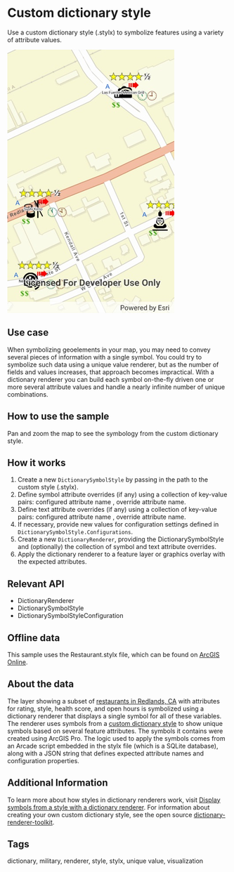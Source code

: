 # Custom dictionary style

Use a custom dictionary style (.stylx) to symbolize features using a variety of attribute values.

![Custom dictionary style](CustomDictionaryStyle.jpg)

## Use case

When symbolizing geoelements in your map, you may need to convey several pieces of information with a single symbol. You could try to symbolize such data using a unique value renderer, but as the number of fields and values increases, that approach becomes impractical. With a dictionary renderer you can build each symbol on-the-fly driven one or more several attribute values and handle a nearly infinite number of unique combinations.

## How to use the sample

Pan and zoom the map to see the symbology from the custom dictionary style.

## How it works

1. Create a new `DictionarySymbolStyle` by passing in the path to the custom style (.stylx).
2. Define symbol attribute overrides (if any) using a collection of key-value pairs: configured attribute name , override attribute name.
3. Define text attribute overrides (if any) using a collection of key-value pairs: configured attribute name , override attribute name.
4. If necessary, provide new values for configuration settings defined in `DictionarySymbolStyle.Configurations`.
5. Create a new `DictionaryRenderer`, providing the DictionarySymbolStyle and (optionally) the collection of symbol and text attribute overrides.
6. Apply the dictionary renderer to a feature layer or graphics overlay with the expected attributes.

## Relevant API

* DictionaryRenderer
* DictionarySymbolStyle
* DictionarySymbolStyleConfiguration

## Offline data

This sample uses the Restaurant.stylx file, which can be found on [ArcGIS Online](https://arcgisruntime.maps.arcgis.com/home/item.html?id=751138a2e0844e06853522d54103222a).

## About the data

The layer showing a subset of [restaurants in Redlands, CA](https://services2.arcgis.com/ZQgQTuoyBrtmoGdP/arcgis/rest/services/Redlands_Restaurants/FeatureServer) with attributes for rating, style, health score, and open hours is symbolized using a dictionary renderer that displays a single symbol for all of these variables. The renderer uses symbols from a [custom dictionary style](https://arcgisruntime.maps.arcgis.com/home/item.html?id=751138a2e0844e06853522d54103222a) to show unique symbols based on several feature attributes. The symbols it contains were created using ArcGIS Pro. The logic used to apply the symbols comes from an Arcade script embedded in the stylx file (which is a SQLite database), along with a JSON string that defines expected attribute names and configuration properties.

## Additional Information

To learn more about how styles in dictionary renderers work, visit [Display symbols from a style with a dictionary renderer](https://master-dev.developers.arcgis.com/java/latest/guide/display-military-symbols-with-a-dictionary-renderer.htm). For information about creating your own custom dictionary style, see the open source [dictionary-renderer-toolkit](https://esriurl.com/DictionaryToolkit). 

## Tags

dictionary, military, renderer, style, stylx, unique value, visualization